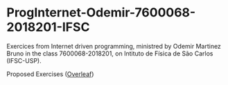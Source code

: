 # ProgInternet-Odemir-7600068-2018201-IFSC
Exercices from Internet driven programming, ministred by Odemir Martinez Bruno in the class 7600068-2018201, on Intituto de Física de São Carlos (IFSC-USP).

Proposed Exercises ([Overleaf](https://www.overleaf.com/project/5bce206b0ebaae20299317cd))